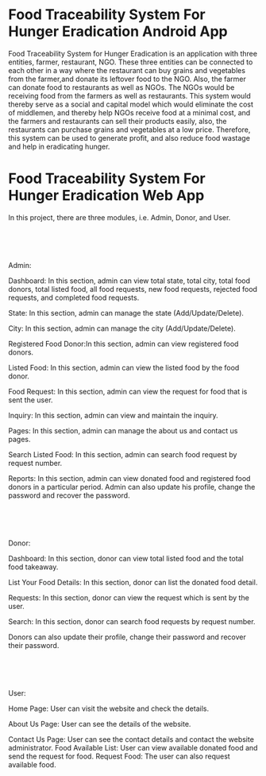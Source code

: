 # Food Traceability System For Hunger Eradication Android App

Food Traceability System for Hunger Eradication is an application with three entities, farmer, restaurant, NGO. These three entities can be connected to each other in a way where the restaurant can buy grains and vegetables from the farmer,and donate its leftover food to the NGO. Also, the farmer can donate food to restaurants as well as NGOs. The NGOs would be receiving food from the farmers as well as restaurants. This system would thereby serve as a social and capital model which would eliminate the cost of middlemen, and thereby help NGOs receive food at a minimal cost, and the farmers and restaurants can sell their products easily, also, the restaurants can purchase grains and vegetables at a low price. Therefore, this system can be used to generate profit, and also reduce food wastage and help in eradicating hunger.

# Food Traceability System For Hunger Eradication Web App

In this project, there are three modules, i.e. Admin, Donor, and User.

<br><br><br>

Admin:

Dashboard: In this section, admin can view total state, total city, total food donors, total listed food, 
all food requests, new food requests, rejected food requests, and completed food requests.

State: In this section, admin can manage the state (Add/Update/Delete).

City: In this section, admin can manage the city (Add/Update/Delete).

Registered Food Donor:In this section, admin can view registered food donors.

Listed Food: In this section, admin can view the listed food by the food donor.

Food Request: In this section, admin can view the request for food that is sent the user.

Inquiry: In this section, admin can view and maintain the inquiry.

Pages: In this section, admin can manage the about us and contact us pages.

Search Listed Food: In this section, admin can search food request by request number.

Reports: In this section, admin can view donated food and registered food donors in a particular period. Admin can also update his profile, change the password and recover the password.

<br><br><br>

Donor:

Dashboard: In this section, donor can view total listed food and the total food takeaway.

List Your Food Details: In this section, donor can list the donated food detail.

Requests: In this section, donor can view the request which is sent by the user.

Search: In this section, donor can search food requests by request number.

Donors can also update their profile, change their password and recover their password.

<br><br><br>

User:

Home Page: User can visit the website and check the details.

About Us Page: User can see the details of the website.

Contact Us Page: User can see the contact details and contact the website administrator.
Food Available List: User can view available donated food and send the request for food.
Request Food: The user can also request available food.
